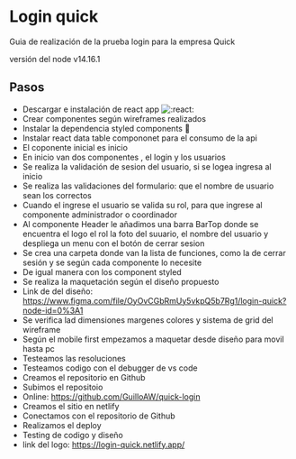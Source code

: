 # Login quick

Guia de realización de la prueba login para la empresa Quick

versión del node v14.16.1

## Pasos
- Descargar e instalación de react app ![:react:](https://emojis.slackmojis.com/emojis/images/1643514155/1161/react.png?1643514155)
- Crear componentes según wireframes realizados
- Instalar la dependencia styled components :nail_care:
- Instalar react data table compononet para el consumo de la api
- El coponente inicial es inicio
- En inicio van dos componentes , el login y los usuarios
- Se realiza la validación de sesion del usuario, si se logea ingresa al inicio
- Se realiza las validaciones del formulario: que el nombre de usuario sean los correctos
- Cuando el ingrese el usuario se valida su rol, para que ingrese al componente administrador o coordinador
- Al componente Header le añadimos una barra BarTop donde se encuentra el logo el rol la foto del suuario, el nombre del usuario y despliega un menu con el botón de cerrar sesion
- Se crea una carpeta donde van la lista de funciones, como la de cerrar sesión y se según cada componente lo necesite
- De igual manera con los component styled
- Se realiza la maquetación según el diseño propuesto
- Link de del diseño: https://www.figma.com/file/OyOvCGbRmUy5vkpQ5b7Rg1/login-quick?node-id=0%3A1
- Se verifica lad dimensiones margenes colores y sistema de grid del wireframe
- Según el mobile first empezamos a maquetar desde diseño para movil hasta pc
- Testeamos las resoluciones
- Testeamos codigo con el debugger de vs code
- Creamos el repositorio en Github
- Subimos el repositoio
- Online: https://github.com/GuilloAW/quick-login
- Creamos el sitio en netlify
- Conectamos con el repositorio de Github
- Realizamos el deploy
- Testing de codigo y diseño
- link del logo: https://login-quick.netlify.app/


